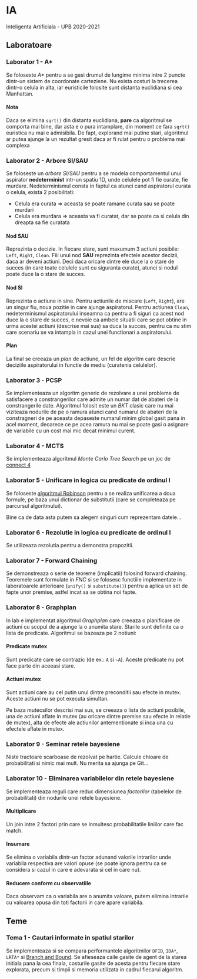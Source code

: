 # IA
Inteligenta Artificiala - UPB 2020-2021



## Laboratoare
### Laborator 1 - A*
Se foloseste _A*_ pentru a se gasi drumul de lungime minima intre 2 puncte
dintr-un sistem de coordonate carteziene. Nu exista costuri la trecerea dintr-o
celula in alta, iar euristicile folosite sunt distanta euclidiana si cea
Manhattan.

#### Nota
Daca se elimina `sqrt()` din distanta euclidiana, **pare** ca algoritmul se
comporta mai bine, dar asta e o pura intamplare, din moment ce fara `sqrt()`
euristica nu mai e admisibila. De fapt, explorand mai putine stari, algoritmul
ar putea ajunge la un rezultat gresit daca ar fi rulat pentru o problema mai
complexa


### Laborator 2 - Arbore SI/SAU
Se foloseste un *arbore SI/SAU* pentru a se modela comportamentul unui aspirator
**nedeterminist** intr-un spatiu 1D, unde celulele pot fi fie curate, fie
murdare. Nedeterminismul consta in faptul ca atunci cand aspiratorul curata o
celula, exista 2 posibilitati:
- Celula era curata $\Rightarrow$ aceasta se poate ramane curata sau se poate
murdari
- Celula era murdara $\Rightarrow$ aceasta va fi curatat, dar se poate ca si
celula din dreapta sa fie curatata

#### Nod SAU
Reprezinta o decizie. In fiecare stare, sunt maxumum 3 actiuni posibile: `Left`,
`Right`, `Clean`. Fiii unui nod **SAU** reprezinta efectele acestor decizii,
daca ar deveni actiuni. Deci daca oricare dintre ele duce la o stare de succes
(in care toate celulele sunt cu siguranta curate), atunci si nodul poate duce
la o stare de succes.

#### Nod SI
Reprezinta o actiune in sine. Pentru actiunile de miscare (`Left`, `Right`), are
un singur fiu, noua pozitie in care ajunge aspiratorul. Pentru actiunea `Clean`,
nedeterminismul aspiratorului inseamna ca pentru a fi siguri ca acest nod duce
la o stare de succes, e nevoie ca ambele situatii care se pot obtine in urma
acestei actiuni (descrise mai sus) sa duca la succes, pentru ca nu stim care
scenariu se va intampla in cazul unei functionari a aspiratorului.

#### Plan
La final se creeaza un *plan* de actiune, un fel de algoritm care descrie
deciziile aspiratorului in functie de mediu (curatenia celulelor).


### Laborator 3 - PCSP
Se implementeaza un algoritm generic de rezolvare a unei probleme de satisfacere
a constrangerilor care admite un numar dat de abateri de la constrangerile date.
Algoritmul folosit este un *BKT* clasic care nu mai viziteaza nodurile de pe o
ramura atunci cand numarul de abateri de la constragneri de pe aceasta depaseste
numarul minim global gasit pana in acel moment, deoarece ce pe acea ramura nu
mai se poate gasi o asignare de variabile cu un cost mai mic decat minimul
curent.


### Laborator 4 - MCTS
Se implementeaza algoritmul *Monte Carlo Tree Search* pe un joc de
[connect 4](https://en.wikipedia.org/wiki/Connect_Four)


### Laborator 5 - Unificare in logica cu predicate de ordinul I
Se foloseste
[algoritmul Robinson](https://en.wikipedia.org/wiki/Unification_(computer_science)#A_unification_algorithm)
pentru a se realiza unificarea a doua formule, pe baza unui dictionar de
substitutii (care se completeaza pe parcursul algoritmului).

Bine ca de data asta putem sa alegem singuri cum reprezentam datele...


### Laborator 6 - Rezolutie in logica cu predicate de ordinul I
Se utilizeaza rezolutia pentru a demonstra propozitii.


### Laborator 7 - Forward Chaining
Se demonstreaza o serie de teoreme (implicatii) folosind forward chaining.
Teoremele sunt formulate in _FNC_ si se folosesc functiile implementate in
laboratoarele anterioare (`unify()` si `substitute()`) pentru a aplica un set
de fapte unor premise, astfel incat sa se obtina noi fapte.


### Laborator 8 - Graphplan
In lab e implementat algoritmul *Graphplan* care creeaza o planificare de
actiuni cu scopul de a ajunge la o anumita stare. Starile sunt definite ca o
lista de predicate. Algoritmul se bazeaza pe 2 notiuni:

#### Predicate mutex
Sunt predicate care se contrazic (de ex.: `A` si `~A`). Aceste predicate nu pot
face parte din aceeasi stare.

#### Actiuni mutex
Sunt actiuni care au cel putin unul dintre preconditii sau efecte in mutex.
Aceste actiuni nu se pot executa simultan.

Pe baza mutecsilor descrisi mai sus, se creeaza o lista de actiuni posibile, una
de actiuni aflate in mutex (au oricare dintre premise sau efecte in relatie de
mutex), alta de efecte ale actiunilor antementionate si inca una cu efectele
aflate in mutex.


### Laborator 9 - Seminar retele bayesiene
Niste tractoare scarboase de rezolvat pe hartie. Calcule chioare de
probabilitati si nimic mai mult. Nu merita sa ajunga pe Git...


### Laborator 10 - Eliminarea variabilelor din retele bayesiene
Se implementeaza reguli care reduc dimensiunea _factorilor_ (tabelelor de
probabilitati) din nodurile unei retele bayesiene.

#### Multiplicare
Un join intre 2 factori prin care se inmultesc probabilitatile liniilor care fac
match.

#### Insumare
Se elimina o variabila dintr-un factor adunand valorile intrarilor unde
variabila respectiva are valori opuse (se poate ignora pentru ca se considera
si cazul in care e adevarata si cel in care nu).

#### Reducere conform cu observatiile
Daca observam ca o variabila are o anumita valoare, putem elimina intrarile cu
valoarea opusa din toti factorii in care apare variabila.



## Teme
### Tema 1 - Cautari informate in spatiul starilor
Se implementeaza si se compara performantele algoritmilor `DFID`, `IDA*`,
`LRTA*` si [Branch and Bound](https://artint.info/html/ArtInt_63.html). Se
afieseaza caile gasite de agent de la starea initiala pana la cea finala,
costurile gasite de acesta pentru fiecare stare explorata, precum si timpii si
memoria utilizata in cadrul fiecarui algoritm.
